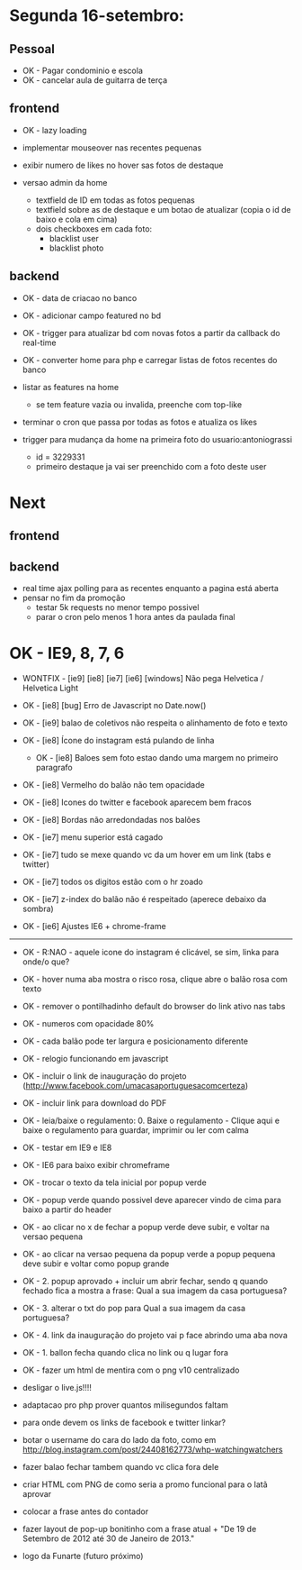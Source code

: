 Segunda 16-setembro:
====================

Pessoal
-------
- OK - Pagar condominio e escola
- OK - cancelar aula de guitarra de terça

frontend
------
- OK - lazy loading
- implementar mouseover nas recentes pequenas


- exibir numero de likes no hover sas fotos de destaque
- versao admin da home
  - textfield de ID em todas as fotos pequenas
  - textfield sobre as de destaque e um botao de atualizar (copia o id de baixo e cola em cima)
  - dois checkboxes em cada foto:
    - blacklist user
    - blacklist photo



backend
------
- OK - data de criacao no banco
- OK - adicionar campo featured no bd
- OK - trigger para atualizar bd com novas fotos a partir da callback do real-time
- OK - converter home para php e carregar listas de fotos recentes do banco

- listar as features na home
  - se tem feature vazia ou invalida, preenche com top-like
- terminar o cron que passa por todas as fotos e atualiza os likes
- trigger para mudança da home na primeira foto do usuario:antoniograssi
  - id = 3229331
  - primeiro destaque ja vai ser preenchido com a foto deste user




Next
=====

frontend
---------

backend
-------
- real time ajax polling para as recentes enquanto a pagina está aberta
- pensar no fim da promoção
  - testar 5k requests no menor tempo possivel
  - parar o cron pelo menos 1 hora antes da paulada final
















































OK - IE9, 8, 7, 6
=================

- WONTFIX - [ie9] [ie8] [ie7] [ie6] [windows] Não pega Helvetica / Helvetica Light

- OK - [ie8] [bug] Erro de Javascript no Date.now()
- OK - [ie9] balao de coletivos não respeita o alinhamento de foto e texto
- OK - [ie8] Ícone do instagram está pulando de linha
  - OK - [ie8] Baloes sem foto estao dando uma margem no primeiro paragrafo
- OK - [ie8] Vermelho do balão não tem opacidade
- OK - [ie8] Icones do twitter e facebook aparecem bem fracos
- OK - [ie8] Bordas não arredondadas nos balões
- OK - [ie7] menu superior está cagado
- OK - [ie7] tudo se mexe quando vc da um hover em um link (tabs e twitter)
- OK - [ie7] todos os digitos estão com o hr zoado
- OK - [ie7] z-index do balão não é respeitado (aperece debaixo da sombra)
- OK - [ie6] Ajustes IE6 + chrome-frame

* * *

- OK - R:NAO - aquele icone do instagram é clicável, se sim, linka para onde/o que?
- OK - hover numa aba mostra o risco rosa, clique abre o balão rosa com texto
- OK - remover o pontilhadinho default do browser do link ativo nas tabs
- OK - numeros com opacidade 80%
- OK - cada balão pode ter largura e posicionamento diferente
- OK - relogio funcionando em javascript
- OK - incluir o link de inauguração do projeto (http://www.facebook.com/umacasaportuguesacomcerteza)
- OK - incluir link para download do PDF
- OK - leia/baixe o regulamento: 0. Baixe o regulamento - Clique aqui e baixe o regulamento para guardar, imprimir ou ler com calma
- OK - testar em IE9 e IE8
- OK - IE6 para baixo exibir chromeframe
- OK - trocar o texto da tela inicial por popup verde
- OK - popup verde quando possivel deve aparecer vindo de cima para baixo a partir do header
- OK - ao clicar no x de fechar a popup verde deve subir, e voltar na versao pequena
- OK - ao clicar na versao pequena da popup verde a popup pequena deve subir e voltar como popup grande
- OK - 2. popup aprovado + incluir um abrir fechar, sendo q quando fechado fica a mostra a frase: Qual a sua imagem da casa portuguesa?
- OK - 3. alterar o txt do pop para Qual a sua imagem da casa portuguesa?
- OK - 4. link da inauguração do projeto vai p face abrindo uma aba nova
- OK - 1. ballon fecha quando clica no link ou q lugar fora
- OK - fazer um html de mentira com o png v10 centralizado


- desligar o live.js!!!!
- adaptacao pro php prover quantos milisegundos faltam
- para onde devem os links de facebook e twitter linkar?
- botar o username do cara do lado da foto, como em http://blog.instagram.com/post/24408162773/whp-watchingwatchers
- fazer balao fechar tambem quando vc clica fora dele

- criar HTML com PNG de como seria a promo funcional para o Iatã aprovar
- colocar a frase antes do contador

- fazer layout de pop-up bonitinho com a frase atual + "De 19 de Setembro de 2012 até 30 de Janeiro de 2013."
- logo da Funarte (futuro próximo)


























